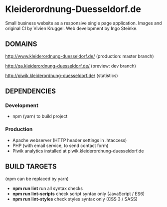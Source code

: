 # Kleiderordnung-Duesseldorf.de



Small business website as a responsive single page application.
Images and original CI by Vivien Kruggel.
Web development by Ingo Steinke.

## DOMAINS

http://www.kleiderordnung-duesseldorf.de/ (production: master branch)

http://qa.kleiderordnung-duesseldorf.de/ (preview: dev branch)

http://piwik.kleiderordnung-duesseldorf.de/ (statistics)

## DEPENDENCIES

### Development
* npm (yarn) to build project

### Production
* Apache webserver (HTTP header settings in .htaccess)
* PHP (with email service, to send contact form)
* Piwik analytics installed at piwik.kleiderordnung-duesseldorf.de


## BUILD TARGETS

(npm can be replaced by yarn)

* **npm run lint** run all syntax checks
* **npm run lint-scripts** check script syntax only (JavaScript / ES6)
* **npm run lint-styles**  check styles syntax only (CSS 3 / SASS)

